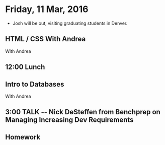 Friday, 11 Mar, 2016
====================

* Josh will be out, visiting graduating students in Denver.

HTML / CSS With Andrea
----------------------

With Andrea


12:00 Lunch
-----------


Intro to Databases
------------------

With Andrea


3:00 TALK -- Nick DeSteffen from Benchprep on Managing Increasing Dev Requirements
----------------------------------------------------------------------------------


Homework
--------
